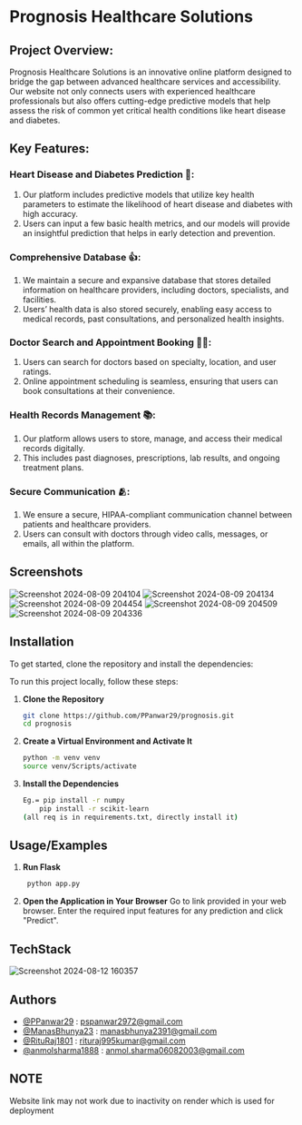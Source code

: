 
# Prognosis Healthcare Solutions

## Project Overview:
Prognosis Healthcare Solutions is an innovative online platform designed to bridge the gap between advanced healthcare services and accessibility. Our website not only connects users with experienced healthcare professionals but also offers cutting-edge predictive models that help assess the risk of common yet critical health conditions like heart disease and diabetes.

## Key Features:
 ### Heart Disease and Diabetes Prediction 💖:
1. Our platform includes predictive models that  utilize key health parameters to estimate the likelihood of heart disease and diabetes with high accuracy.
2. Users can input a few basic health metrics, and our models will provide an insightful prediction that helps in early detection and prevention.
 ### Comprehensive Database 👍:
1. We maintain a secure and expansive database that stores detailed information on healthcare providers, including doctors, specialists, and facilities.
2. Users’ health data is also stored securely, enabling easy access to medical records, past consultations, and personalized health insights.
 ### Doctor Search and Appointment Booking 🧑‍⚕️:
1. Users can search for doctors based on specialty, location, and user ratings.
2. Online appointment scheduling is seamless, ensuring that users can book consultations at their convenience.
 ### Health Records Management 📚:
1. Our platform allows users to store, manage, and access their medical records digitally.
2. This includes past diagnoses, prescriptions, lab results, and ongoing treatment plans.
 ### Secure Communication 🫂:
1. We ensure a secure, HIPAA-compliant communication channel between patients and healthcare providers.
2. Users can consult with doctors through video calls, messages, or emails, all within the platform.





## Screenshots

![Screenshot 2024-08-09 204104](https://github.com/user-attachments/assets/7e04d80c-e9e4-4b07-ad2c-76c5a86e0a25)
![Screenshot 2024-08-09 204134](https://github.com/user-attachments/assets/6fd7354d-79b8-4079-8ec6-2b969dd9185e)
![Screenshot 2024-08-09 204454](https://github.com/user-attachments/assets/831a9a9a-9473-4fe0-a1e7-e0ccadb53636)
![Screenshot 2024-08-09 204509](https://github.com/user-attachments/assets/f8416cda-0b6e-4e98-b23c-18181b73a46e)
![Screenshot 2024-08-09 204336](https://github.com/user-attachments/assets/16efbed5-9407-4c36-aec6-c56f8b9128ef)


## Installation

To get started, clone the repository and install the dependencies:

To run this project locally, follow these steps:

1. **Clone the Repository**
   ```bash
   git clone https://github.com/PPanwar29/prognosis.git
   cd prognosis

2. **Create a Virtual Environment and Activate It**
    ```bash
   python -m venv venv
    source venv/Scripts/activate
2. **Install the Dependencies**
    ```bash
   Eg.= pip install -r numpy
        pip install -r scikit-learn
    (all req is in requirements.txt, directly install it)
    
## Usage/Examples

1. **Run Flask**
   ```bash
    python app.py
1. **Open the Application in Your Browser**
Go to link provided in your web browser.
Enter the required input features for any prediction and click "Predict".

## TechStack
![Screenshot 2024-08-12 160357](https://github.com/user-attachments/assets/b49ecb05-9088-4379-a656-4243a37ab1e5)

## Authors

- [@PPanwar29](https://github.com/PPanwar29) : pspanwar2972@gmail.com
- [@ManasBhunya23](https://github.com/ManasBhunya23) : manasbhunya2391@gmail.com
- [@RituRaj1801](https://github.com/RituRaj1801) : rituraj995kumar@gmail.com
- [@anmolsharma1888](https://github.com/anmolsharma1888) : anmol.sharma06082003@gmail.com

## NOTE
Website link may not work due to inactivity on render which is used for deployment
